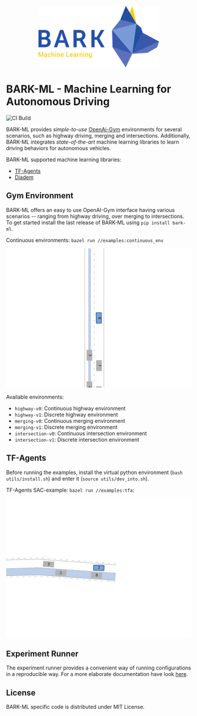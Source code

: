 
<p align="center">
<img src="https://github.com/bark-simulator/bark-ml/raw/master/docs/images/bark_ml_logo.png" width="65%" alt="BARK-ML" />
</p>

# BARK-ML - Machine Learning for Autonomous Driving

![CI Build](https://github.com/bark-simulator/bark-ml/workflows/CI/badge.svg)

BARK-ML provides <i>simple-to-use</i> [OpenAi-Gym](https://github.com/openai/gym) environments for several scenarios, such as highway driving, merging and intersections.
Additionally, BARK-ML integrates <i>state-of-the-art</i> machine learning libraries to learn driving behaviors for autonomous vehicles.

BARK-ML supported machine learning libraries:

* [TF-Agents](https://github.com/tensorflow/agents)
* [Diadem](https://github.com/juloberno/diadem)

## Gym Environment

BARK-ML offers an easy to use OpenAI-Gym interface having various scenarios -- ranging from highway driving, over merging to intersections.
To get started install the last release of BARK-ML using `pip install bark-ml`.


Continuous environments: `bazel run //examples:continuous_env`
<p align="center">
<img src="https://github.com/bark-simulator/bark-ml/raw/master/docs/images/bark_ml_highway.gif" alt="BARK-ML Highway" />
</p>

Available environments:

* `highway-v0`: Continuous highway environment
* `highway-v1`: Discrete highway environment
* `merging-v0`: Continuous merging environment
* `merging-v1`: Discrete merging environment
* `intersection-v0`: Continuous intersection environment
* `intersection-v1`: Discrete intersection environment


## TF-Agents

Before running the examples, install the virtual python environment (`bash utils/install.sh`) and enter it (`source utils/dev_into.sh`).

TF-Agents SAC-example: `bazel run //examples:tfa`:

<p align="center">
<img src="https://github.com/bark-simulator/bark-ml/raw/master/docs/images/bark-ml.gif" alt="BARK-ML Highway" />
</p>


## Experiment Runner

The experiment runner provides a convenient way of running configurations in a reproducible way.
For a more elaborate documentation have look [here](experiments/Readme.md).

## License

BARK-ML specific code is distributed under MIT License.
